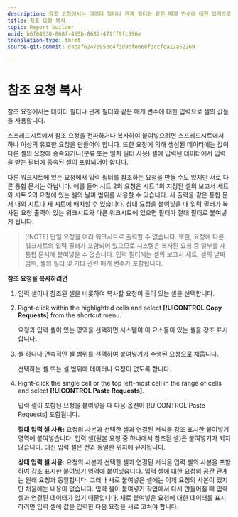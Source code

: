 ```yaml
---
description: 참조 요청에서는 데이터 필터나 관계 필터와 같은 매개 변수에 대한 입력으로 셀의 값들을 사용합니다.
title: 참조 요청 복사
topic: Report builder
uuid: b6f64630-868f-455b-8682-471ff9fc596e
translation-type: tm+mt
source-git-commit: dabaf6247695bc4f3d9bfe668f3ccfca12a52269

---
```



# 참조 요청 복사

참조 요청에서는 데이터 필터나 관계 필터와 같은 매개 변수에 대한 입력으로 셀의 값들을 사용합니다.

스프레드시트에서 참조 요청을 전파하거나 복사하여 붙여넣으려면 스프레드시트에서 하나 이상의 유효한 요청을 만들어야 합니다. 또한 요청에 의해 생성된 데이터에는 값이 다른 셀의 요청에 종속되거나(분류 또는 일치 필터 사용) 셀에 입력된 데이터에서 입력을 받는 필터에 종속된 셀이 포함되어야 합니다.

다른 워크시트에 있는 요청에서 입력 필터를 참조하는 요청을 만들 수도 있지만 서로 다른 통합 문서는 아닙니다. 예를 들어 시트 2의 요청은 시트 1의 지정된 셀의 보고서 세트와 시트 2의 요청에 있는 셀의 날짜 범위를 사용할 수 있습니다. 새 출력을 같은 통합 문서 내의 시트나 새 시트에 배치할 수 있습니다. 상대 요청을 붙여넣을 때 입력 필터가 복사된 요청 출력이 있는 워크시트와 다른 워크시트에 있으면 필터가 절대 필터로 붙여넣게 됩니다.

>[!NOTE] 단일 요청을 여러 워크시트로 출력할 수 없습니다. 또한, 요청에 다른 워크시트의 입력 필터가 포함되어 있으므로 시스템은 복사된 요청 중 일부를 새 통합 문서에 붙여넣을 수 없습니다. 입력 필터에는 셀의 보고서 세트, 셀의 날짜 범위, 셀의 필터 및 기타 관련 매개 변수가 포함됩니다.

**참조 요청을 복사하려면**

1. 입력 셀이나 참조된 셀을 비롯하여 복사할 요청이 들어 있는 셀을 선택합니다.
1. Right-click within the highlighted cells and select **[!UICONTROL Copy Requests]** from the shortcut menu.

   요청과 입력 셀이 있는 영역을 선택하면 시스템이 이 요소들이 있는 셀을 강조 표시합니다.
1. 셀 하나나 연속적인 셀 범위를 선택하여 붙여넣기가 수행된 요청으로 채웁니다.

   선택하는 셀 또는 셀 범위에 데이터나 요청이 없도록 합니다.
1. Right-click the single cell or the top left-most cell in the range of cells and select **[!UICONTROL Paste Requests]**.

   입력 셀이 포함된 요청을 붙여넣을 때 다음 옵션이 [!UICONTROL Paste Requests] 포함됩니다.

   **절대 입력 셀 사용:** 요청의 사본과 선택한 셀과 연결된 서식을 강조 표시한 붙여넣기 영역에 붙여넣습니다. 입력 셀(원본 요청 중 하나에서 참조된 셀)은 붙여넣기가 되지 않습니다. 대신 입력 셀은 전과 동일한 위치에 유지됩니다.

   **상대 입력 셀 사용:** 요청의 사본과 선택한 셀과 연결된 서식을 입력 셀의 사본을 포함하여 강조 표시한 붙여넣기 영역에 붙여넣습니다. 입력 셀에 대한 요청의 공간 관계는 원래 요청과 동일합니다. 그러나 새로 붙여넣은 셀에는 이제 요청의 사본이 있지만 처음에는 내용이 없습니다. 입력 셀이 붙여넣기 작업에서 다시 만들어질 때 입력 셀과 연결된 데이터가 없기 때문입니다. 새로 붙여넣은 요청에 대한 데이터를 표시하려면 입력 셀에 값을 입력한 다음 요청을 새로 고쳐야 합니다.
